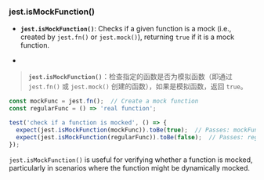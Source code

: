 ### jest.isMockFunction()

- **`jest.isMockFunction()`**: Checks if a given function is a mock (i.e., created by `jest.fn()` or `jest.mock()`), returning `true` if it is a mock function.

- <audio src="C:\Users\10691\Downloads\__`jest.isMockF.mp3"></audio>

> **`jest.isMockFunction()`**：检查指定的函数是否为模拟函数（即通过 `jest.fn()` 或 `jest.mock()` 创建的函数），如果是模拟函数，返回 `true`。
>
> <audio src="C:\Users\10691\Downloads\`jest.isMockFun.mp3"></audio>

```js
const mockFunc = jest.fn();  // Create a mock function
const regularFunc = () => 'real function';

test('check if a function is mocked', () => {
  expect(jest.isMockFunction(mockFunc)).toBe(true);  // Passes: mockFunc is a mock function
  expect(jest.isMockFunction(regularFunc)).toBe(false);  // Passes: regularFunc is not a mock function
});
```

`jest.isMockFunction()` is useful for verifying whether a function is mocked, particularly in scenarios where the function might be dynamically mocked.